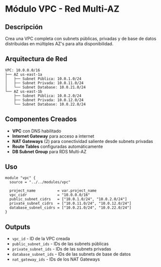 # Módulo VPC - Red Multi-AZ

## Descripción
Crea una VPC completa con subnets públicas, privadas y de base de datos distribuidas en múltiples AZ's para alta disponibilidad.

## Arquitectura de Red
```
VPC: 10.0.0.0/16
├── AZ us-east-1a
│   ├── Subnet Pública: 10.0.1.0/24
│   ├── Subnet Privada: 10.0.11.0/24
│   └── Subnet Database: 10.0.21.0/24
└── AZ us-east-1b  
    ├── Subnet Pública: 10.0.2.0/24
    ├── Subnet Privada: 10.0.12.0/24
    └── Subnet Database: 10.0.22.0/24
```

## Componentes Creados
- **VPC** con DNS habilitado
- **Internet Gateway** para acceso a internet
- **NAT Gateways** (2) para conectividad saliente desde subnets privadas
- **Route Tables** configuradas automáticamente
- **DB Subnet Group** para RDS Multi-AZ

## Uso
```hcl
module "vpc" {
  source = "../../modules/vpc"

  project_name          = var.project_name
  vpc_cidr              = "10.0.0.0/16"
  public_subnet_cidrs   = ["10.0.1.0/24", "10.0.2.0/24"]
  private_subnet_cidrs  = ["10.0.11.0/24", "10.0.12.0/24"]
  database_subnet_cidrs = ["10.0.21.0/24", "10.0.22.0/24"]
}
```

## Outputs
- `vpc_id` - ID de la VPC creada
- `public_subnet_ids` - IDs de las subnets públicas
- `private_subnet_ids` - IDs de las subnets privadas
- `database_subnet_ids` - IDs de las subnets de base de datos
- `nat_gateway_ids` - IDs de los NAT Gateways